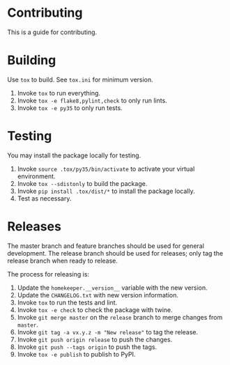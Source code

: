 Contributing
============
This is a guide for contributing.

Building
========
Use `tox` to build.  See `tox.ini` for minimum version.

1.  Invoke `tox` to run everything.
1.  Invoke `tox -e flake8,pylint,check` to only run lints.
1.  Invoke `tox -e py35` to only run tests.

Testing
=======
You may install the package locally for testing.

1.  Invoke `source .tox/py35/bin/activate` to activate your virtual environment.
1.  Invoke `tox --sdistonly` to build the package.
1.  Invoke `pip install .tox/dist/*` to install the package locally.
1.  Test as necessary.

Releases
========
The master branch and feature branches should be used for general development.   The release branch should be used for
releases; only tag the release branch when ready to release.

The process for releasing is:
1.  Update the `homekeeper.__version__` variable with the new version.
1.  Update the `CHANGELOG.txt` with new version information.
1.  Invoke `tox` to run the tests and lint.
1.  Invoke `tox -e check` to check the package with twine.
1.  Invoke `git merge master` on the `release` branch to merge changes from `master`.
1.  Invoke `git tag -a vx.y.z -m "New release"` to tag the release.
1.  Invoke `git push origin release` to push the changes.
1.  Invoke `git push --tags origin` to push the tags.
1.  Invoke `tox -e publish` to publish to PyPI.